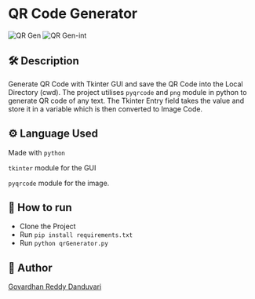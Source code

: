 
# QR Code Generator
![QR Gen](https://github.com/Govardhan9797/Python-Basic/assets/85842506/7164c2b4-3b1d-4654-a59b-59b04f580489)
![QR Gen-int](https://github.com/Govardhan9797/Python-Basic/assets/85842506/0b7322bd-7ed0-4503-aeda-4f2c1606200c)

## 🛠️ Description
Generate QR Code with Tkinter GUI and save the QR Code into the Local Directory (cwd).
The project utilises `pyqrcode` and `png` module in python to generate QR code of any text. 
The Tkinter Entry field takes the value and store it in a variable which is then converted to Image Code.

## ⚙️ Language Used
Made with `python`

`tkinter` module for the GUI

`pyqrcode` module for the image.


## 🌟 How to run
- Clone the Project
- Run `pip install requirements.txt`
- Run `python qrGenerator.py`


## 🤖 Author
[Govardhan Reddy Danduvari](https://github.com/govardhan9797)
